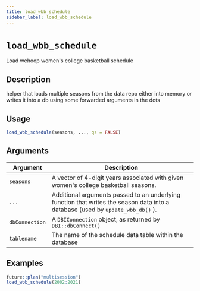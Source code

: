 ```yaml
---
title: load_wbb_schedule
sidebar_label: load_wbb_schedule
---
```

# `load_wbb_schedule`

Load wehoop women's college basketball schedule


## Description

helper that loads multiple seasons from the data repo either into memory
 or writes it into a db using some forwarded arguments in the dots


## Usage

```r
load_wbb_schedule(seasons, ..., qs = FALSE)
```


## Arguments

Argument      |Description
------------- |----------------
`seasons`     |     A vector of 4-digit years associated with given women's college basketball seasons.
`...`     |     Additional arguments passed to an underlying function that writes the season data into a database (used by `update_wbb_db()` ).
`dbConnection`     |    A `DBIConnection` object, as returned by `DBI::dbConnect()`
`tablename`     |     The name of the schedule data table within the database


## Examples

```r
future::plan("multisession")
load_wbb_schedule(2002:2021)
```


